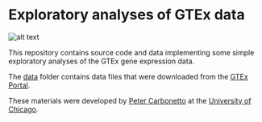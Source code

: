 # Exploratory analyses of GTEx data

![alt text](https://imgs.xkcd.com/comics/git.png
 "git is great")

This repository contains source code and data implementing some simple
exploratory analyses of the GTEx gene expression data.

The [data](data) folder contains data files that were downloaded from
the [GTEx Portal][gtex-portal].

These materials were developed by [Peter Carbonetto](peter) at
the [University of Chicago](uchicago).

[peter]: http://pcarbo.github.io
[uchicago]: https://www.uchicago.edu
[gtex-portal]: https://www.gtexportal.org
